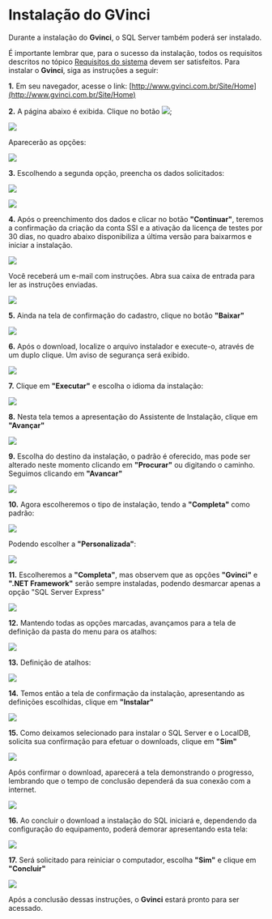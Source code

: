 # Instalação do GVinci

Durante a instalação do **Gvinci**, o SQL Server também poderá ser instalado.  


É importante lembrar que, para o sucesso da instalação, todos os requisitos descritos no tópico [Requisitos do sistema](http://www.gvinci.com.br/manual/plataforma_necessaria.htm) devem ser satisfeitos. Para instalar o **Gvinci**, siga as instruções a seguir:

**1.** Em seu navegador, acesse o link: [http://www.gvinci.com.br/Site/Home](http://www.gvinci.com.br/Site/Home)

**2.** A página abaixo é exibida. Clique no botão ![](http://www.gvinci.com.br/manual/btntrial.jpg);

![](http://www.gvinci.com.br/manual/8_002.zoom44.png)

Aparecerão as opções:

![](http://www.gvinci.com.br/manual/trialopc.jpg)

**3.** Escolhendo a segunda opção, preencha os dados solicitados:

![](http://www.gvinci.com.br/manual/trialopc2.png)

![](http://www.gvinci.com.br/manual/trialcadnovo.zoom80.png)

**4.** Após o preenchimento dos dados e clicar no botão **"Continuar"**, teremos a confirmação da criação da conta SSI e a ativação da licença de testes por 30 dias, no quadro abaixo disponibiliza a última versão para baixarmos e iniciar a instalação.

![](http://www.gvinci.com.br/manual/8_003.png)

Você receberá um e-mail com instruções. Abra sua caixa de entrada para ler as instruções enviadas.

![](http://www.gvinci.com.br/manual/8_008.png)

**5.** Ainda na tela de confirmação do cadastro, clique no botão **"Baixar"**

![](http://www.gvinci.com.br/manual/8_004.png)

**6.** Após o download, localize o arquivo instalador e execute-o, através de um duplo clique. Um aviso de segurança será exibido.

![](http://www.gvinci.com.br/manual/instavisoseg.zoom72.png)

**7.** Clique em **"Executar"** e escolha o idioma da instalação:

![](http://www.gvinci.com.br/manual/instidioma.zoom85.png)

**8.** Nesta tela temos a apresentação do Assistente de Instalação, clique em **"Avançar"**

![](http://www.gvinci.com.br/manual/8_005.zoom80.png)

**9.** Escolha do destino da instalação, o padrão é oferecido, mas pode ser alterado neste momento clicando em **"Procurar"** ou digitando o caminho. Seguimos clicando em **"Avancar"**

![](http://www.gvinci.com.br/manual/8_006.zoom80.png)

**10.** Agora escolheremos o tipo de instalação, tendo a **"Completa"** como padrão:

![](http://www.gvinci.com.br/manual/8_007.png)

Podendo escolher a **"Personalizada"**:

![](http://www.gvinci.com.br/manual/instselperson.png)

**11.** Escolheremos a **"Completa"**, mas observem que as opções **"Gvinci"** e **".NET Framework"** serão sempre instaladas, podendo desmarcar apenas a opção "SQL Server Express"

![](http://www.gvinci.com.br/manual/8_009.png)

**12.** Mantendo todas as opções marcadas, avançamos para a tela de definição da pasta do menu para os atalhos:

![](http://www.gvinci.com.br/manual/8_010.zoom80.png)

**13.** Definição de atalhos:

![](http://www.gvinci.com.br/manual/insticones.zoom80.png)

**14.** Temos então a tela de confirmação da instalação, apresentando as definições escolhidas, clique em **"Instalar"**

![](http://www.gvinci.com.br/manual/8_011.zoom80.png)

**15.** Como deixamos selecionado para instalar o SQL Server e o LocalDB, solicita sua confirmação para efetuar o downloads, clique em **"Sim"**

![](http://www.gvinci.com.br/manual/8_012.zoom80.png)

Após confirmar o download, aparecerá a tela demonstrando o progresso, lembrando que o tempo de conclusão dependerá da sua conexão com a internet.

![](http://www.gvinci.com.br/manual/instsqldownl.zoom80.png)

**16.** Ao concluir o download a instalação do SQL iniciará e, dependendo da configuração do equipamento, poderá demorar apresentando esta tela:

![](http://www.gvinci.com.br/manual/instsqlinst.zoom80.png)

**17.** Será solicitado para reiniciar o computador, escolha **"Sim"** e clique em **"Concluir"**

![](http://www.gvinci.com.br/manual/instreininc.zoom80.png)

Após a conclusão dessas instruções, o **Gvinci** estará pronto para ser acessado.

